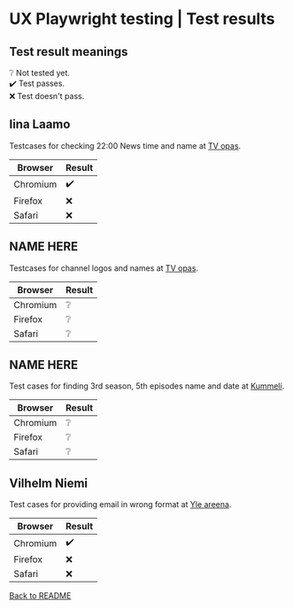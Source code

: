 # UX Playwright testing | Test results

## Test result meanings

❔ Not tested yet.\
✔️ Test passes.\
❌ Test doesn't pass.

## Iina Laamo
Testcases for checking 22:00 News time and name at
[TV opas](https://areena.yle.fi/tv/opas).

Browser  | Result
---------|-------
Chromium | ✔️
Firefox  | ❌
Safari   | ❌

## NAME HERE
Testcases for channel logos and names at
[TV opas](https://areena.yle.fi/tv/opas).

Browser  | Result
---------|-------
Chromium | ❔
Firefox  | ❔
Safari   | ❔

## NAME HERE
Test cases for finding 3rd season, 5th episodes name and date at
[Kummeli](https://areena.yle.fi/1-3339547).

Browser  | Result
---------|-------
Chromium | ❔
Firefox  | ❔
Safari   | ❔

## Vilhelm Niemi
Test cases for providing email in wrong format at
[Yle areena](https://areena.yle.fi/tv).

Browser  | Result
---------|-------
Chromium | ✔️
Firefox  | ❌
Safari   | ❌

[Back to README](./README.md)

